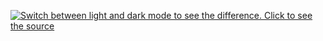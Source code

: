 [![Switch between light and dark mode to see the difference. Click to see the source](./example.svg)](./example.svg?short_path=8576f99)

